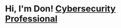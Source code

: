 <h1> Hi, I'm Don! <a href="https://www.linkedin.com/in/don-cowan/"> Cybersecurity Professional</a></h1>
<!--
<h2>Software Development Projects</h2>



<!--
**MrLadas/MrLadas** is a ✨ _special_ ✨ repository because its `README.md` (this file) appears on your GitHub profile.

Here are some ideas to get you started:

- 🔭 I’m currently working on ...
- 🌱 I’m currently learning ...
- 👯 I’m looking to collaborate on ...
- 🤔 I’m looking for help with ...
- 💬 Ask me about ...
- 📫 How to reach me: ...
- 😄 Pronouns: ...
- ⚡ Fun fact: ...
-->
